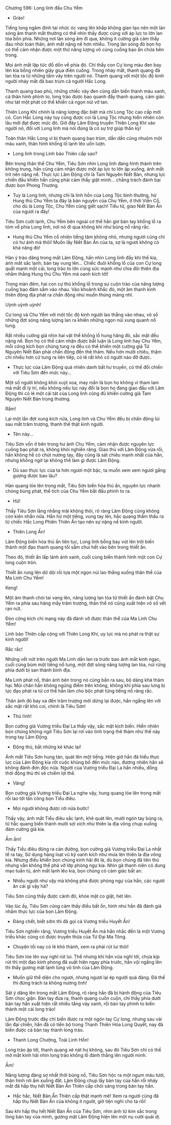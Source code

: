 




Chương 596: Long linh đấu Chu Yểm


- Grào!

Tiếng long ngâm đinh tai nhức óc vang lên khắp không gian tạo nên một làn sóng âm thanh mắt thường có thể nhìn thấy được cùng với áp lực to lớn lan tỏa bốn phía. Những nơi làn sóng âm đi qua, không ít cường giả cảm thấy đau nhói toàn thân, ánh mắt nặng nề hơn nhiều. Trong làn sóng đó bọn họ có thể cảm nhận được một thứ năng lượng vô cùng cuồng bạo ẩn chứa bên trong.

Mọi ánh mắt lập tức đổ dồn về phía đó. Chỉ thấy con Cự long màu đen bay lên kia bỗng nhiên giãy giụa điên cuồng. Trong nháy mắt, thanh quang đã lan tỏa ra từ những tấm vảy trên người nó. Thanh quang với một tốc độ kinh người nháy mắt đã bao trùm cả người Hắc Long.

Thanh quang bao phủ, những chiếc vảy đen cũng dần biến thành màu xanh, cả thân hình phình to, long trảo được bao quanh đầy thanh quang, cảm giác như tát một phát có thể khiến cả ngọn núi vỡ tan.

Thiên Long Khí chính là năng lượng đặc biệt mà chỉ Long Tộc cao cấp mới có. Con Hắc Long này tuy cũng được coi là Long Tộc nhưng hiển nhiên còn lâu mới đạt được mức đó. Giờ đây Lâm Động truyền Thiên Long Khí vào người nó, đối với Long linh mà nói đúng là có sự trợ giúp thần kỳ!

Toàn thân Hắc Long vì bị thanh quang bao trùm, dần dần cũng nhuộm một màu xanh, thân hình khổng lồ lạnh lẽo uốn lượn.

- Long linh trong Linh bảo Thiên cấp sao?

Bên trong thân thể Chu Yểm, Tiêu Sơn nhìn Long linh đang hình thành trên không trung, hắn cũng cảm nhận được một áp lực to lớn ập xuống, ánh mắt trở nên nặng nề. Thực lực Lâm Động chỉ là Tam Nguyên Niết Bàn, nhưng lực chiến đấu khiến hắn cũng phải cảm thấy giật mình… chẳng trách đánh bại được bọn Phong Thương.

- Tuy là Long linh, nhưng chỉ là linh hồn của Long Tộc bình thường, hừ Hung thú Chu Yểm ta đây là bản nguyên của Chu Yểm, ở thời Viễn Cổ, cho dù là Long Tộc, Chu Yểm cũng giết sạch! Tiểu tử, giao Niết Bàn Ấn của ngươi ra đây!

Tiêu Sơn cười lạnh, Chu Yểm bên ngoài cơ thể hắn giơ bàn tay khổng lồ ra tóm về phía Long linh, nơi nó đi qua không khí như bùng nổ răng rắc.

- Hung thú Chu Yểm cố nhiên tiếng tăm không nhỏ, nhưng ngươi cũng chỉ có hư ảnh mà thôi! Muốn lấy Niết Bàn Ấn của ta, sợ là ngươi không có khả năng đó!

Hàn ý trào dâng trong mắt Lâm Động, hắn nhìn Long linh đầy khí thế kia, ánh mắt sắc lạnh, bàn tay vung lên… Chiếc đuôi khổng lồ của con Cự long quất mạnh một cái, long trảo to lớn cùng sức mạnh như chia đôi thiên địa nhằm thẳng Hung thú Chu Yểm mà oanh kích tới!

Trong màn đêm, hai con cự thú khổng lồ trong sự cuộn trào của năng lượng cuồng bạo đâm sầm vào nhau. Vào khoảnh khắc đó, một âm thanh kinh thiên động địa phát ra chấn động như muốn thủng màng nhĩ.

Uỳnh uỳnh uỳnh!

Cự long và Chu Yểm với một tốc độ kinh người lao thẳng vào nhau, vô số những đợt sóng năng lượng lan ra khiến những ngọn núi xung quanh nổ tung.

Rất nhiều cường giả nhìn hai vật thể khổng lồ hung hăng đó, sắc mặt đều nặng nề. Bọn họ có thể cảm nhận được bất luận là Long linh hay Chu Yểm, mỗi công kích bọn chúng tung ra đều có thể khiến một cường giả Tứ Nguyên Niết Bàn phải chấn động đến thê thảm. Nếu hơn mười chiêu, thậm chí nhiều hơn cứ tung ra liên tiếp, có lẽ rất khó có người nào đỡ được.

- Thực lực của Lâm Động quả nhiên danh bất hư truyền, có thể đối chiến với Tiêu Sơn đến mức này…

Một số người không khỏi xuýt xoa, may mắn là bọn họ không vì tham lam mà mất đi lý trí, nếu không nếu lúc này đổi là bọn họ đang giao đấu với Lâm Động thì có lẽ một cái tát của Long linh cũng đủ khiến cường giả Tam Nguyên Niết Bàn trọng thương.

Rầm!

Lại một lần đợt xung kích nữa, Long linh và Chu Yểm đều bị chấn động lùi sau mất trăm trượng, thanh thế thật kinh người.

- Tên này…

Tiêu Sơn vốn ở bên trong hư ảnh Chu Yểm, cảm nhận được nguyên lực cuồng bạo phát ra, không khỏi nghiến răng. Giao thủ với Lâm Động vừa rồi, hắn không hề có chút nương tay, đây cũng là sát chiêu mạnh nhất của hắn, nhưng không ngờ lại không thể làm gì được Lâm Động.

- Dù sao thực lực của ta hơn ngươi một bậc, ta muốn xem xem ngươi gắng gượng được bao lâu?

Hàn quang lóe lên trong mắt, Tiêu Sơn biến hóa thủ ấn, nguyên lực nhanh chóng bùng phát, thể tích của Chu Yểm bắt đầu phình to ra.

- Hừ!

Thấy Tiêu Sơn lằng nhằng mãi không thôi, rõ ràng Lâm Động cũng không còn kiên nhẫn nữa. Hắn hừ một tiếng, vung tay lên, hắc quang thẩm thấu ra từ chiếc Hắc Long Phiên Thiên Ấn tạo nên sự nặng nề kinh người.

- Thiên Long Ấn!

Lâm Động biến hóa thủ ấn liên tục, Long linh bỗng bay vút lên trời biến thành một đạo thanh quang tối sẫm chui hết vào bên trong thiết ấn.

Theo đó, thiết ấn lấp lánh ánh xanh, cuối cùng biến thành hình một con Cự long cuộn tròn.

Thiết ấn rung lên dữ dội rồi tựa một ngọn núi lao thẳng xuống thân thể của Ma Linh Chu Yểm!

Keng!

Một âm thanh chói tai vang lên, năng lượng lan tỏa từ thiết ấn đánh bật Chu Yểm ra phía sau hàng mấy trăm trượng, thân thể nó cũng xuất hiện vô số vết rạn nứt.

Đòn công kích chí mạng này đã đánh vỡ được thân thể của Ma Linh Chu Yểm!

Linh bảo Thiên cấp cộng với Thiên Long Khí, uy lực mà nó phát ra thật sự kinh người!

Rắc rắc!

Những vết nứt trên người Ma Linh dần lan ra trước bao ánh mắt kinh ngạc, cuối cùng bùm một tiếng nổ tung, một đợt sóng năng lượng lan tỏa, núi rừng phía dưới bị san thành bình địa.

Ma Linh phát nổ, thân ảnh bên trong nó cũng bắn ra sau, bộ dáng khá thảm hại. Mũi chân hắn không ngừng điểm trên không, không khí phía sau lưng bị lực đạo phát ra từ cơ thể hắn làm cho bộc phát từng tiếng nổ răng rắc.

Thân ảnh đó bay xa đến trăm trượng mới dừng lại được, hắn ngẩng lên với sắc mặt rất khó coi, chính là Tiêu Sơn!

- Thủ lĩnh!

Bọn cường giả Vương triều Đại La thấy vậy, sắc mặt kịch biến. Hiển nhiên bọn chúng không ngờ Tiêu Sơn lại rơi vào tình trạng thê thảm như thế này trong tay Lâm Động.

- Động thủ, bắt những kẻ khác lại!

Ánh mắt Tiêu Sơn hung tàn, quát lên một tiếng. Hiện giờ hắn đã hiểu thực lực của Lâm Động kia rốt cuộc khủng bố đến mức nào, đương nhiên hắn sẽ không đánh đơn độc nữa. Người của Vương triều Đại La hắn nhiều, đồng thời động thủ thì sẽ chiếm lợi thế.

- Vâng!

Bọn cường giả Vương triều Đại La nghe vậy, hung quang lóe lên trong mắt rồi lao tới tấn công bọn Tiểu điêu.

- Mọi người không được rời nửa bước!

Thấy vậy, ánh mắt Tiểu điêu sắc lạnh, khẽ quát lên, mười ngón tay búng ra, tử hắc quang biến thành mười sợi xích như thiên la địa võng chụp xuống đám cường giả kia.

Ầm ầm!

Thấy Tiểu điêu đứng ra cản đường, bọn cường giả Vương triều Đại La nhất tề ra tay, Sử dụng hàng loạt vũ kỹ oanh kích như mưa lên thiên la địa võng kia. Nhưng điều khiến bọn chúng kinh hãi đó là, dù bọn chúng đã liên thủ nhưng vẫn không thể phá vỡ lớp phòng ngự kia. Nhìn gã thanh niên có dung mạo tuấn tú, ánh mắt lạnh lẽo kia, bọn chúng có cảm giác bất an.

- Nhiều người như vậy mà không phá được phòng ngự của hắn, các ngươi ăn cái gì vậy hả?

Tiêu Sơn cũng thấy được cảnh đó, khóe mặt co giật, hét lên.

Vào lúc ấy, Tiêu Sơn cũng cảm thấy điều bất ổn, hình như hắn đã đánh giá nhầm thực lực của bọn Lâm Động.

- Đáng chết, biết sớm thì đã gọi cả Vương triều Huyết Ấn!

Tiêu Sơn nghiến răng, Vương triều Huyết Ấn mà hắn nhắc đến là một Vương triều khác cũng có được truyền thừa của Tứ Đại Ma Tông.

- Chuyện tối nay có lẽ khó thành, xem ra phải rút lui thôi!

Tiêu Sơn lóe lên suy nghĩ rút lui. Thế nhưng khi hắn vừa nghĩ tới, chưa kịp rút thì một đạo kình phong đã xuất hiện ngay phía trước, hắn vội ngẩng lên thì thấy gương mặt lạnh lùng vô tình của Lâm Động.

- Muốn giữ thể diện cho ngươi, nhưng ngươi lại ép người quá đáng. Đã thế thì đừng trách ta không nương tình!

Sát ý dâng lên trong mắt Lâm Động, rõ ràng hắn đã bị hành động của Tiêu Sơn chọc giận. Bàn tay đưa ra, thanh quang cuồn cuộn, chỉ thấy phía dưới bàn tay hắn xuất hiện rất nhiều tầng vảy xanh, rồi bàn tay phình to biến thành một cái long trảo!

Lâm Động trước đây chỉ biến được ra một ngón tay Cự long, nhưng sau vài lần đại chiến, hắn đã có tiến bộ trong Thanh Thiên Hóa Long Quyết, nay đã biến được cả bàn tay thành long trảo.

- Thanh Long Chưởng, Toái Linh Hồn!

Long trảo ập tới, thanh quang xé nát hư không, sau đó Tiêu Sơn chỉ có thể mở mắt kinh hãi nhìn long trảo khổng lồ đánh thẳng lên người mình.

Ầm!

Năng lượng đáng sợ nhất thời bùng nổ, Tiêu Sơn hộc ra một ngụm máu tươi, thân hình rơi ầm xuống đất. Lâm Động chụp lấy bàn tay của hắn rồi nháy mắt đã hấp thụ hết Niết Bàn Ấn Thiên cấp chói sáng trong bàn tay hắn.

- Hắc hắc, Niết Bàn Ấn Thiên cấp thật mạnh mẽ! Xem ra ngươi cũng đã hấp thụ Niết Bàn Ấn của không ít người, giờ tiện nghi cho ta rồi!

Sau khi hấp thụ hết Niết Bàn Ấn của Tiêu Sơn, nhìn ánh tử kim sắc trong lòng bàn tay của mình, gương mặt Lâm Động hiện lên một nụ cười quái dị.




